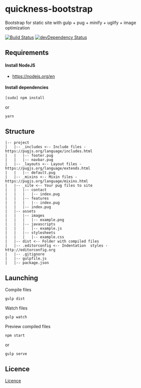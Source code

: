 # quickness-bootstrap

Bootstrap for static site with gulp + pug + minify + uglify + image optimization

[![Build Status](https://travis-ci.org/danielrohers/quickness-bootstrap.svg?branch=master)](https://travis-ci.org/danielrohers/quickness-bootstrap)
[![devDependency Status](https://david-dm.org/danielrohers/quickness-bootstrap/dev-status.svg)](https://david-dm.org/danielrohers/quickness-bootstrap#info=devDependencies)

## Requirements

#### Install NodeJS
- https://nodejs.org/en

#### Install dependencies
```bash
[sudo] npm install
```
or
```bash
yarn
```

## Structure

```
|-- project
|   |-- _includes <-- Include files - https://pugjs.org/language/includes.html
|   |   |-- footer.pug
|   |   |-- navbar.pug
|   |-- _layouts <-- Layout files - https://pugjs.org/language/extends.html
|   |   |-- default.pug
|   |-- _mixins <-- Mixin files - https://pugjs.org/language/mixins.html
|   |-- _site <-- Your pug files to site
|   |   |-- contact
|   |   |   |-- index.pug
|   |   |-- features
|   |   |   |-- index.pug
|   |   |-- index.pug
|   |-- assets
|   |   |-- images
|   |   |   |-- example.png
|   |   |-- javascripts
|   |   |   |-- example.js
|   |   |-- stylesheets
|   |   |   |-- example.css
|   |-- dist <-- Folder with compiled files
|   |-- .editorconfig <-- Indentation  styles - http://editorconfig.org
|   |-- .gitignore
|   |-- gulpfile.js
|   |-- package.json
```

## Launching

Compile files

```bash
gulp dist
```

Watch files

```bash
gulp watch
```

Preview compiled files

```bash
npm start
```

or

```bash
gulp serve
```

## Licence
[Licence](LICENSE)
